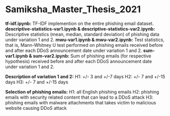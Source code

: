 # Samiksha_Master_Thesis_2021
**tf-idf.ipynb:** TF-IDF implemention on the entire phishing email dataset. 
**descriptive-statistics-var1.ipynb & descriptive-statistics-var2.ipynb:** Descriptive statistics (mean, median, standard deviation) of phishing data under variation 1 and 2.
**mwu-var1.ipynb & mwu-var2.ipynb:** Test statistics, that is, Mann-Whitney U test performed on phishing emails received before and after each DDoS announcement date under variation 1 and 2.
**sum-var1.ipynb & sum-var2.ipynb:** Sum of phishing emails (for respective hypothesis) received before and after each DDoS announcement date under variation 1 and 2.

**Description of variation 1 and 2:**
H1: +/- 3 and +/-7 days
H2: +/- 7 and +/-15 days
H3: +/- 7 and +/-15 days

**Selection of phishing emails:**
H1: all English phishing emails
H2: phishing emails with security related content that can lead to a DDoS attack
H3: phishing emails with malware attachments that takes victim to malicious website causing DDoS attack


